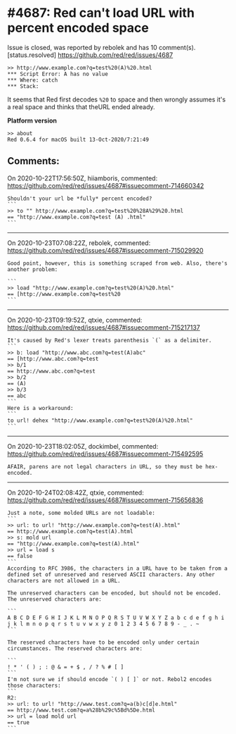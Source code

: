 
#4687: Red can't load URL with percent encoded space
================================================================================
Issue is closed, was reported by rebolek and has 10 comment(s).
[status.resolved]
<https://github.com/red/red/issues/4687>

```
>> http://www.example.com?q=test%20(A)%20.html
*** Script Error: A has no value
*** Where: catch
*** Stack:
```

It seems that Red first decodes `%20` to space and then wrongly assumes it's a real space and thinks that theURL ended already.

 
**Platform version**
```
>> about
Red 0.6.4 for macOS built 13-Oct-2020/7:21:49
```



Comments:
--------------------------------------------------------------------------------

On 2020-10-22T17:56:50Z, hiiamboris, commented:
<https://github.com/red/red/issues/4687#issuecomment-714660342>

    Shouldn't your url be *fully* percent encoded?
    ```
    >> to "" http://www.example.com?q=test%20%28A%29%20.html
    == "http://www.example.com?q=test (A) .html"
    ```

--------------------------------------------------------------------------------

On 2020-10-23T07:08:22Z, rebolek, commented:
<https://github.com/red/red/issues/4687#issuecomment-715029920>

    Good point, however, this is something scraped from web. Also, there's another problem:
    
    ```
    >> load "http://www.example.com?q=test%20(A)%20.html"                                                             
    == [http://www.example.com?q=test%20
    ```

--------------------------------------------------------------------------------

On 2020-10-23T09:19:52Z, qtxie, commented:
<https://github.com/red/red/issues/4687#issuecomment-715217137>

    It's caused by Red's lexer treats parenthesis `(` as a delimiter.
    ```
    >> b: load "http://www.abc.com?q=test(A)abc"
    == [http://www.abc.com?q=test
    >> b/1
    == http://www.abc.com?q=test
    >> b/2
    == (A)
    >> b/3
    == abc
    ```
    Here is a workaround:
    ```
    to url! dehex "http://www.example.com?q=test%20(A)%20.html"
    ```

--------------------------------------------------------------------------------

On 2020-10-23T18:02:05Z, dockimbel, commented:
<https://github.com/red/red/issues/4687#issuecomment-715492595>

    AFAIR, parens are not legal characters in URL, so they must be hex-encoded.

--------------------------------------------------------------------------------

On 2020-10-24T02:08:42Z, qtxie, commented:
<https://github.com/red/red/issues/4687#issuecomment-715656836>

    Just a note, some molded URLs are not loadable:
    ```
    >> url: to url! "http://www.example.com?q=test(A).html"
    == http://www.example.com?q=test(A).html
    >> s: mold url
    == "http://www.example.com?q=test(A).html"
    >> url = load s
    == false
    ```
    According to RFC 3986, the characters in a URL have to be taken from a defined set of unreserved and reserved ASCII characters. Any other characters are not allowed in a URL.
    
    The unreserved characters can be encoded, but should not be encoded. The unreserved characters are:
    
    ```
    A B C D E F G H I J K L M N O P Q R S T U V W X Y Z a b c d e f g h i j k l m n o p q r s t u v w x y z 0 1 2 3 4 5 6 7 8 9 - _ . ~
    ```
    
    The reserved characters have to be encoded only under certain circumstances. The reserved characters are:
    
    ```
    ! * ' ( ) ; : @ & = + $ , / ? % # [ ]
    ```
    I'm not sure we if should encode `( ) [ ]` or not. Rebol2 encodes those characters:
    ```
    R2:
    >> url: to url! "http://www.test.com?q=a(b)c[d]e.html"
    == http://www.test.com?q=a%28b%29c%5Bd%5De.html
    >> url = load mold url
    == true
    ```

